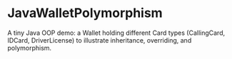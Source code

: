 # JavaWalletPolymorphism
A tiny Java OOP demo: a Wallet holding different Card types (CallingCard, IDCard, DriverLicense) to illustrate inheritance, overriding, and polymorphism.
